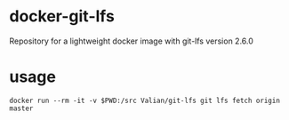 # docker-git-lfs
Repository for a lightweight docker image with git-lfs version 2.6.0


# usage

```
docker run --rm -it -v $PWD:/src Valian/git-lfs git lfs fetch origin master
```

